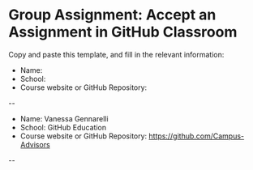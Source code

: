# Group Assignment: Accept an Assignment in GitHub Classroom

Copy and paste this template, and fill in the relevant information:
* Name:
* School:
* Course website or GitHub Repository:

--

* Name: Vanessa Gennarelli
* School: GitHub Education
* Course website or GitHub Repository: https://github.com/Campus-Advisors

--
